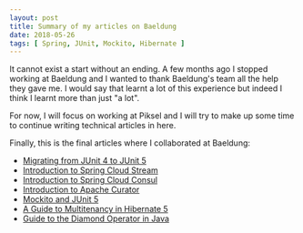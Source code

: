 ```yaml
---
layout: post
title: Summary of my articles on Baeldung
date: 2018-05-26
tags: [ Spring, JUnit, Mockito, Hibernate ]
---
```

It cannot exist a start without an ending. A few months ago I stopped working at Baeldung and I wanted to thank Baeldung's team all the help they gave me. I would say that learnt a lot of this experience but indeed I think I learnt more than just "a lot".

For now, I will focus on working at Piksel and I will try to make up some time to continue writing technical articles in here.

Finally, this is the final articles where I collaborated at Baeldung:

- [Migrating from JUnit 4 to JUnit 5](http://www.baeldung.com/junit-5-migration)
- [Introduction to Spring Cloud Stream](http://www.baeldung.com/spring-cloud-stream)
- [Introduction to Spring Cloud Consul](http://www.baeldung.com/spring-cloud-consul)
- [Introduction to Apache Curator](http://www.baeldung.com/apache-curator)
- [Mockito and JUnit 5](http://www.baeldung.com/mockito-junit-5-extension)
- [A Guide to Multitenancy in Hibernate 5](http://www.baeldung.com/hibernate-5-multitenancy)
- [Guide to the Diamond Operator in Java](http://www.baeldung.com/java-diamond-operator)